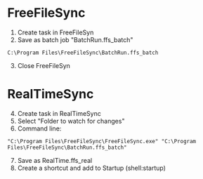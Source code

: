 # FreeFileSync
1. Create task in FreeFileSyn
2. Save as batch job "BatchRun.ffs_batch"
  ```
  C:\Program Files\FreeFileSync\BatchRun.ffs_batch
  ```
3. Close FreeFileSyn

# RealTimeSync
4. Create task in RealTimeSync
5. Select "Folder to watch for changes"
6. Command line:
  ```
  "C:\Program Files\FreeFileSync\FreeFileSync.exe" "C:\Program Files\FreeFileSync\BatchRun.ffs_batch"
  ```
7. Save as RealTime.ffs_real
8. Create a shortcut and add to Startup (shell:startup)
